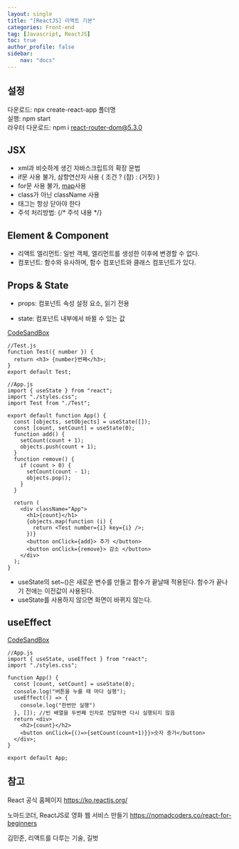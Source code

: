 ```yaml
---
layout: single
title: "[ReactJS] 리액트 기본"
categories: Front-end
tag: [Javascript, ReactJS]
toc: true
author_profile: false
sidebar:
    nav: "docs"
---
```


## 설정

다운로드: npx create-react-app 폴더명  
실행: npm start  
라우터 다운로드: npm i react-router-dom@5.3.0



## JSX

- xml과 비슷하게 생긴 자바스크립트의 확장 문법
- if문 사용 불가, 삼항연산자 사용 { 조건 ? (참) : (거짓) }
- for문 사용 불가, [map](https://developer.mozilla.org/ko/docs/Web/JavaScript/Reference/Global_Objects/Array/map)사용
- class가 아닌 className 사용
- 태그는 항상 닫아야 한다
- 주석 처리방법: {/* 주석 내용 */}



## Element & Component

- 리액트 엘리먼트: 일반 객체, 엘리먼트를 생성한 이후에 변경할 수 없다.
- 컴포넌트: 함수와 유사하며, 함수 컴포넌트와 클래스 컴포넌트가 있다.



## Props & State

- props: 컴포넌트 속성 설정 요소, 읽기 전용

- state: 컴포넌트 내부에서 바뀔 수 있는 값

[CodeSandBox](https://codesandbox.io/s/cool-sanderson-x0rxqy?file=/src/App.js)

```react
//Test.js
function Test({ number }) {
  return <h3> {number}번째</h3>;
}
export default Test;
```

```react
//App.js
import { useState } from "react";
import "./styles.css";
import Test from "./Test";

export default function App() {
  const [objects, setObjects] = useState([]);
  const [count, setCount] = useState(0);
  function add() {
    setCount(count + 1);
    objects.push(count + 1);
  }
  function remove() {
    if (count > 0) {
      setCount(count - 1);
      objects.pop();
    }
  }

  return (
    <div className="App">
      <h1>{count}</h1>
      {objects.map(function (i) {
        return <Test number={i} key={i} />;
      })}
      <button onClick={add}> 추가 </button>
      <button onClick={remove}> 감소 </button>
    </div>
  );
}
```
- useState의 set~()은 새로운 변수를 만들고 함수가 끝날때 적용된다. 함수가 끝나기 전에는 이전값이 사용된다.
- useState를 사용하지 않으면 화면이 바뀌지 않는다.



## useEffect

[CodeSandBox](https://codesandbox.io/s/dawn-hill-gufimn?file=/src/App.js)

```react
//App.js
import { useState, useEffect } from "react";
import "./styles.css";

function App() {
  const [count, setCount] = useState(0);
  console.log("버튼을 누를 때 마다 실행");
  useEffect(() => {
    console.log("한번만 실행")
  }, []); //빈 배열을 두번째 인자로 전달하면 다시 실행되지 않음
  return <div>
    <h2>{count}</h2>
    <button onClick={()=>{setCount(count+1)}}>숫자 증가</button>
  </div>;
}

export default App;
```





## 참고

React 공식 홈페이지 https://ko.reactjs.org/

노마드코더, ReactJS로 영화 웹 서비스 만들기 https://nomadcoders.co/react-for-beginners  

김민준, 리액트를 다루는 기술, 길벗

